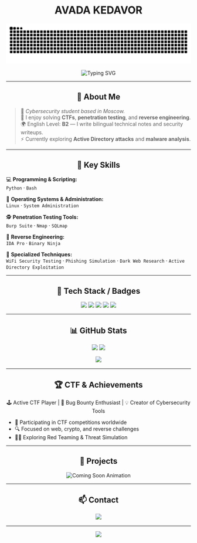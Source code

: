<!-- 🌌 AVADA KEDAVOR – Cybersecurity Student GitHub Profile -->

<h1 align="center">
   AVADA KEDAVOR
</h1>

<!-- 🐍 SNAKE CONTRIBUTION GRAPH -->
<img src="https://raw.githubusercontent.com/Avada-Kedavor/Avada-Kedavor/output/snake.svg" alt="Snake animation" />

<!-- 💻 ANIMATED TITLE -->
<p align="center">
  <img src="https://readme-typing-svg.demolab.com?font=Fira+Code&weight=600&size=22&pause=1000&color=00FFB3&center=true&vCenter=true&width=600&lines=Cybersecurity+Student+from+Moscow;CTF+Player+%7C+Penetration+Tester;Reverse+Engineering+Enthusiast;Dark+Web+Researcher+%7C+Python+Automator" alt="Typing SVG" />
</p>

---

<h2 align="center">👋 About Me</h2>

> 🧠 *Cybersecurity student based in Moscow.*  
> 🧩 I enjoy solving **CTFs**, **penetration testing**, and **reverse engineering**.  
> 🌍 English Level: **B2** — I write bilingual technical notes and security writeups.  
> ⚡ Currently exploring **Active Directory attacks** and **malware analysis**.

---

<h2 align="center">🔑 Key Skills</h2>

💻 **Programming & Scripting:**  
`Python` · `Bash`

🧩 **Operating Systems & Administration:**  
`Linux` · `System Administration`

🕵️ **Penetration Testing Tools:**  
`Burp Suite` · `Nmap` · `SQLmap`

🧠 **Reverse Engineering:**  
`IDA Pro` · `Binary Ninja`

🎯 **Specialized Techniques:**  
`WiFi Security Testing` · `Phishing Simulation` · `Dark Web Research` · `Active Directory Exploitation`

---

<h2 align="center">🧰 Tech Stack / Badges</h2>

<p align="center">
  <img src="https://img.shields.io/badge/Python-3776AB?style=for-the-badge&logo=python&logoColor=white" />
  <img src="https://img.shields.io/badge/Bash-4EAA25?style=for-the-badge&logo=gnu-bash&logoColor=white" />
  <img src="https://img.shields.io/badge/Linux-FCC624?style=for-the-badge&logo=linux&logoColor=black" />
  <img src="https://img.shields.io/badge/BurpSuite-FF6C37?style=for-the-badge&logo=burpsuite&logoColor=white" />
  <img src="https://img.shields.io/badge/IDA%20Pro-000000?style=for-the-badge&logo=ida&logoColor=white" />
</p>

---

<h2 align="center">📊 GitHub Stats</h2>

<p align="center">
  <img src="https://github-readme-stats.vercel.app/api?username=Avada-Kedavor&show_icons=true&theme=radical&hide_border=true&count_private=true" width="49%" />
  <img src="https://github-readme-streak-stats.herokuapp.com/?user=Avada-Kedavor&theme=radical&hide_border=true" width="49%" />
</p>

<p align="center">
  <img src="https://github-readme-stats.vercel.app/api/top-langs/?username=Avada-Kedavor&layout=compact&theme=radical&hide_border=true" width="40%" />
</p>

---

<h2 align="center">🏆 CTF & Achievements</h2>

<p align="center">
  🕹️ Active CTF Player | 🐞 Bug Bounty Enthusiast | 💡 Creator of Cybersecurity Tools
</p>

<ul>
  <li>🏅 Participating in CTF competitions worldwide</li>
  <li>🔍 Focused on web, crypto, and reverse challenges</li>
  <li>🧑‍💻 Exploring Red Teaming & Threat Simulation</li>
</ul>

---

<h2 align="center">🚀 Projects</h2>

<p align="center">
  <img src="https://readme-typing-svg.demolab.com?font=Fira+Code&weight=600&size=20&pause=1000&color=FF007F&center=true&vCenter=true&width=400&lines=Coming+Soon...;Building+Something+Powerful+💻" alt="Coming Soon Animation" />
</p>

---

<h2 align="center">📫 Contact</h2>

<p align="center">
  <a href="mailto:avadakedavor@gmail.com">
    <img src="https://img.shields.io/badge/Email-avadakedavor%40gmail.com-red?style=for-the-badge&logo=gmail&logoColor=white" />
  </a>
</p>

---

<!-- 🌊 FOOTER -->
<p align="center">
  <img src="https://capsule-render.vercel.app/api?type=waving&color=gradient&height=120&section=footer" />
</p>
